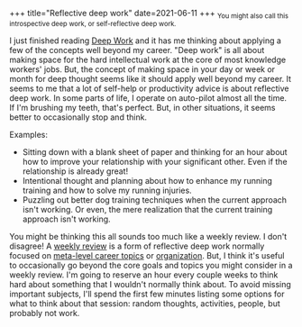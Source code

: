 +++
title="Reflective deep work"
date=2021-06-11
+++
<sub>You might also call this introspective deep work, or self-reflective deep work.</sub>

I just finished reading [Deep Work](https://www.goodreads.com/book/show/25744928-deep-work) and it has me thinking about applying a few of the concepts well beyond my career. "Deep work" is all about making space for the hard intellectual work at the core of most knowledge workers' jobs. But, the concept of making space in your day or week or month for deep thought seems like it should apply well beyond my career. It seems to me that a lot of self-help or productivity advice is about reflective deep work. In some parts of life, I operate on auto-pilot almost all the time. If I'm brushing my teeth, that's perfect. But, in other situations, it seems better to occasionally stop and think.

Examples:
* Sitting down with a blank sheet of paper and thinking for an hour about how to improve your relationship with your significant other. Even if the relationship is already great!
* Intentional thought and planning about how to enhance my running training and how to solve my running injuries.
* Puzzling out better dog training techniques when the current approach isn't working. Or even, the mere realization that the current training approach isn't working.

You might be thinking this all sounds too much like a weekly review. I don't disagree! A [weekly review](https://www.benkuhn.net/weekly/) is a form of reflective deep work normally focused on [meta-level career topics](https://nesslabs.com/weekly-review) or [organization](https://gettingthingsdone.com/wp-content/uploads/2014/10/Weekly_Review_Checklist.pdf). But, I think it's useful to occasionally go beyond the core goals and topics you might consider in a weekly review. I'm going to reserve an hour every couple weeks to think hard about something that I wouldn't normally think about. To avoid missing important subjects, I'll spend the first few minutes listing some options for what to think about that session: random thoughts, activities, people, but probably not work. 
